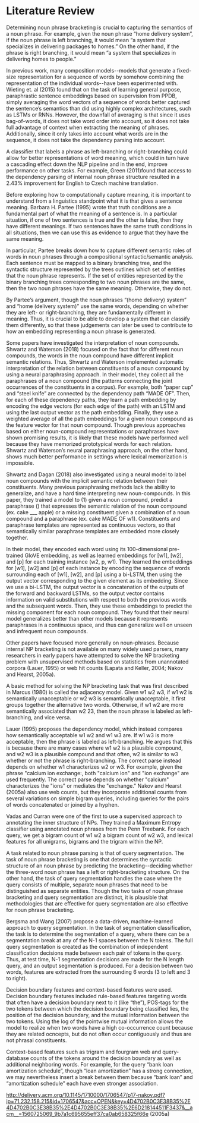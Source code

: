 # Literature Review

Determining noun phrase bracketing is crucial to capturing the semantics of a noun phrase. For example, given the noun phrase “home delivery system”, if the noun phrase is left branching, it would mean “a system that specializes in delivering packages to homes.” On the other hand, if the phrase is right branching, it would mean “a system that specializes in delivering homes to people.” 

In previous work, many composition models--models that generate a fixed-size representation for a sequence of words by somehow combining the representation of the individual words--have been experimented with. Wieting et. al (2015) found that on the task of learning general purpose, paraphrastic sentence embeddings based on supervision from PPDB, simply averaging the word vectors of a sequence of words better captured the sentence’s semantics than did using highly complex architectures, such as LSTMs or RNNs. However, the downfall of averaging is that since it uses bag-of-words, it does not take word order into account, so it does not take full advantage of context when extracting the meaning of phrases. Additionally, since it only takes into account what words are in the sequence, it does not take the dependency parsing into account. 

A classifier that labels a phrase as left-branching or right-branching could allow for better representations of word meaning, which could in turn have a cascading effect down the NLP pipeline and in the end, improve performance on other tasks. For example, Green (2011)found that access to the dependency parsing of internal noun phrase structure resulted in a 2.43% improvement for English to Czech machine translation.

Before exploring how to computationally capture meaning, it is important to understand from a linguistics standpoint what it is that gives a sentence meaning. Barbara H. Partee (1995) wrote that truth conditions are a fundamental part of what the meaning of a sentence is. In a particular situation, if one of two sentences is true and the other is false, then they have different meanings. If two sentences have the same truth conditions in all situations, then we can use this as evidence to argue that they have the same meaning. 

In particular, Partee breaks down how to capture different semantic roles of words in noun phrases through a compositional syntactic/semantic analysis. Each sentence must be mapped to a binary branching tree, and the syntactic structure represented by the trees outlines which set of entities that the noun phrase represents. If the set of entities represented by the binary branching trees corresponding to two noun phrases are the same, then the two noun phrases have the same meaning. Otherwise, they do not.

By Partee’s argument, though the noun phrases “(home delivery) system” and “home (delivery system)” use the same words, depending on whether they are left- or right-branching, they are fundamentally different in meaning. Thus, it is crucial to be able to develop a system that can classify them differently, so that these judgements can later be used to contribute to how an embedding representing a noun phrase is generated.

Some papers have investigated the interpretation of noun compounds. Shwartz and Waterson (2018) focused on the fact that for different noun compounds, the words in the noun compound have different implicit semantic relations. Thus, Shwartz and Waterson implemented automatic interpretation of the relation between constituents of a noun compound by using a neural paraphrasing approach. In their model, they collect all the paraphrases of a noun compound (the patterns connecting the joint occurrences of the constituents in a corpus). For example, both “paper cup” and “steel knife” are connected by the dependency path “MADE OF”. Then, for each of these dependency paths, they learn a path embedding by encoding the edge vectors (for each edge of the path) with an LSTM and using the last output vector as the path embedding. Finally, they use a weighted average of all the path embeddings for a given noun compound as the feature vector for that noun compound. Though previous approaches based on either noun-compound representations or paraphrases have shown promising results, it is likely that these models have performed well because they have memorized prototypical words for each relation. Shwartz and Waterson’s neural paraphrasing approach, on the other hand, shows much better performance in settings where lexical memorization is impossible.

Shwartz and Dagan (2018) also investigated using a neural model to label noun compounds with the implicit semantic relation between their constituents. Many previous paraphrasing methods lack the ability to generalize, and have a hard time interpreting new noun-compounds. In this paper, they trained a model to (1) given a noun compound, predict a paraphrase () that expresses the semantic relation of the noun compound (ex. cake ___ apple) or a missing constituent given a combination of a noun compound and a paraphrase (ex. cake MADE OF w1). Constituents and paraphrase templates are represented as continuous vectors, so that semantically similar paraphrase templates are embedded more closely together. 

In their model, they encoded each word using its 100-dimensional pre-trained GloVE embedding, as well as learned embeddings for [w1], [w2], and [p] for each training instance (w2, p, w1). They learned the embeddings for [w1], [w2] and [p] of each instance by encoding the sequence of words surrounding each of [w1], [w2], and [p] using a bi-LSTM, then using the output vector corresponding to the given element as its embedding. Since we use a bi-LSTM, the output vector is a concatenation of the outputs of the forward and backward LSTMs, so the output vector contains information on valid substitutions with respect to both the previous words and the subsequent words. Then, they use these embeddings to predict the missing component for each noun compound. They found that their neural model generalizes better than other models because it represents paraphrases in a continuous space, and thus can generalize well on unseen and infrequent noun compounds. 

Other papers have focused more generally on noun-phrases. Because internal NP bracketing is not available on many widely used parsers, many researchers in early papers have attempted to solve the NP bracketing problem with unsupervised methods based on statistics from unannotated corpora (Lauer, 1995) or web hit counts (Lapata and Keller, 2004; Nakov and Hearst, 2005a).

A basic method for solving the NP bracketing task that was first described in Marcus (1980) is called the adjacency model. Given w1 w2 w3, if w1 w2 is semantically unacceptable or w2 w3 is semantically unacceptable, it first groups together the alternative two words. Otherwise, if w1 w2 are more semantically associated than w2 23, then the noun phrase is labeled as left-branching, and vice versa.

Lauer (1995) proposes the dependency model, which instead compares how semantically acceptable w1 w2 and w1 w3 are. If w1 w3 is more acceptable, then the phrase is labeled as left-branching. He argues that this is because there are many cases where w1 w2 is a plausible compound, and w2 w3 is a plausible compound and that often, w2 is similar to w3 whether or not the phrase is right-branching. The correct parse instead depends on whether w1 characterizes w2 or w3. For example, given the phrase "calcium ion exchange:, both "calcium ion" and "ion exchange" are used frequently. The correct parse depends on whether "calcium" characterizes the "ions" or mediates the "exchange." Nakov and Hearst (2005a) also use web counts, but they incorporate additional counts from several variations on simple bigram queries, including queries for the pairs of words concatenated or joined by a hyphen.

Vadas and Curran were one of the first to use a supervised approach to annotating the inner structure of NPs. They trained a Maximum Entropy classifier using annotated noun phrases from the Penn Treebank. For each query, we get a bigram count of w1 w2 a bigram count of w2 w3, and lexical features for all unigrams, bigrams and the trigram within the NP.

A task related to noun phrase parsing is that of query segmentation. The task of noun phrase bracketing is one that determines the syntactic structure of an noun phrase by predicting the bracketing--deciding whether the three-word noun phrase has a left or right-bracketing structure. On the other hand, the task of query segmentation handles the case where the query consists of multiple, separate noun phrases that need to be distinguished as separate entities. Though the two tasks of noun phrase bracketing and query segmentation are distinct, it is plausible that methodologies that are effective for query segmentation are also effective for noun phrase bracketing. 

Bergsma and Wang (2007) propose a data-driven, machine-learned approach to query segmentation. In the task of segmentation classification, the task is to determine the segmentation of a query, where there can be a segmentation break at any of the N-1 spaces between the N tokens. The full query segmentation is created as the combination of independent classification decisions made between each pair of tokens in the query. Thus, at test time, N-1 segmentation decisions are made for the N length query, and an output segmentation is produced. For a decision between two words, features are extracted from the surrounding 6 words (3 to left and 3 to right). 

Decision boundary features and context-based features were used. Decision boundary features included  rule-based features targeting words that often have a decision boundary next to it (like “the”), POS-tags for the two tokens between which the decision boundary being classified lies, the position of the decision boundary, and the mutual information between the two tokens. Using the log of the pointwise mutual information allows the model to realize when two words have a high co-occurrence count because they are related ocncepts, but do not often occur contiguously and thus are not phrasal constituents. 

Context-based features such as trigram and fourgram web and query-database counts of the tokens around the decision boundary as well as additional neighboring words. For example, for the query “bank loan amortization schedule”, though “loan amortization” has a strong connection, we may nevertheless insert a break between them because “bank loan” and “amortization schedule” each have even stronger association.

http://delivery.acm.org/10.1145/1710000/1706547/p17-nakov.pdf?ip=71.232.158.215&id=1706547&acc=OPEN&key=4D4702B0C3E38B35%2E4D4702B0C3E38B35%2E4D4702B0C3E38B35%2E6D218144511F3437&__acm__=1560725069_9b7a1c695655eff37ca0ab658325f66e (2005a)
